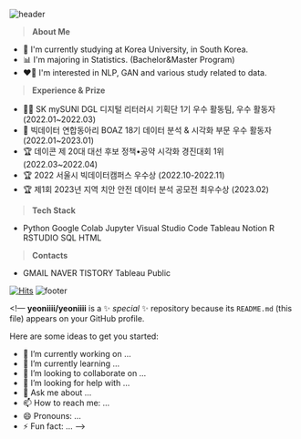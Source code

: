 ![header](https://capsule-render.vercel.app/api?type=waving&color=gradient&customColorList=0,14,15,15,15,18&height=150&section=header&text=HyeYeon%20Kim&fontSize=40&fontAlignY=30&fontAlign=20)

> **About Me**
- 🏫 I'm currently studying at Korea University, in South Korea.
- 📊 I'm majoring in Statistics. (Bachelor&Master Program)
- ❤️‍🔥 I'm interested in NLP, GAN and various study related to data.

> **Experience & Prize**
- 👩‍🏫 SK mySUNI DGL 디지털 리터러시 기획단 1기 우수 활동팀, 우수 활동자 (2022.01~2022.03)
- 🐘 빅데이터 연합동아리 BOAZ 18기 데이터 분석 & 시각화 부문 우수 활동자 (2022.01~2023.01)
- 🏆 데이콘 제 20대 대선 후보 정책•공약 시각화 경진대회 1위 (2022.03~2022.04)
- 🏆 2022 서울시 빅데이터캠퍼스 우수상 (2022.10-2022.11)
- 🏆 제1회 2023년 지역 치안 안전 데이터 분석 공모전 최우수상 (2023.02)

> **Tech Stack**
- Python Google Colab Jupyter Visual Studio Code Tableau Notion R RSTUDIO SQL HTML 

> **Contacts**
- GMAIL NAVER TISTORY Tableau Public

[![Hits](https://hits.seeyoufarm.com/api/count/incr/badge.svg?url=https%3A%2F%2Fgithub.com%2Fyeoniiii&count_bg=%23FFDEED&title_bg=%23555555&icon=&icon_color=%23E7E7E7&title=hits&edge_flat=false)](https://hits.seeyoufarm.com)
![footer](https://capsule-render.vercel.app/api?type=waving&reversal=true&color=gradient&customColorList=0,14,15,15,15,18&section=footer&height=90)



<!—
**yeoniiii/yeoniiii** is a ✨ _special_ ✨ repository because its `README.md` (this file) appears on your GitHub profile.

Here are some ideas to get you started:

- 🔭 I’m currently working on …
- 🌱 I’m currently learning …
- 👯 I’m looking to collaborate on …
- 🤔 I’m looking for help with …
- 💬 Ask me about …
- 📫 How to reach me: …
- 😄 Pronouns: …
- ⚡ Fun fact: …
—>
